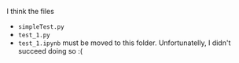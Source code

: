 I think the files
* `simpleTest.py`
* `test_1.py`
* `test_1.ipynb`
must be moved to this folder. Unfortunatelly, I didn't succeed doing so :(